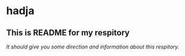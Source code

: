 # hadja
## This is README for my respitory
*It should give you some direction and information about this respitory.*
